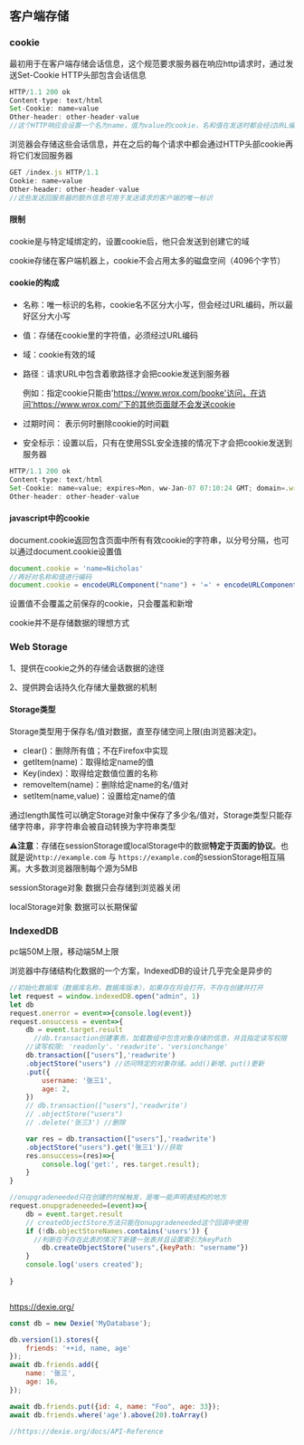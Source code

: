 
## 客户端存储

### cookie

最初用于在客户端存储会话信息，这个规范要求服务器在响应http请求时，通过发送Set-Cookie HTTP头部包含会话信息

```js
HTTP/1.1 200 ok
Content-type: text/html
Set-Cookie: name=value
Other-header: other-header-value
//这个HTTP响应会设置一个名为name，值为value的cookie，名和值在发送时都会经过URL编码。
```

浏览器会存储这些会话信息，并在之后的每个请求中都会通过HTTP头部cookie再将它们发回服务器

```js
GET /index.js HTTP/1.1
Cookie: name=value
Other-header: other-header-value
//这些发送回服务器的额外信息可用于发送请求的客户端的唯一标识
```

#### 限制

cookie是与特定域绑定的，设置cookie后，他只会发送到创建它的域

cookie存储在客户端机器上，cookie不会占用太多的磁盘空间（4096个字节）

#### cookie的构成

- 名称：唯一标识的名称，cookie名不区分大小写，但会经过URL编码，所以最好区分大小写

- 值：存储在cookie里的字符值，必须经过URL编码

- 域：cookie有效的域

- 路径：请求URL中包含着歌路径才会把cookie发送到服务器

  例如：指定cookie只能由'https://www.wrox.com/booke'访问，在访问'https://www.wrox.com/'下的其他页面就不会发送cookie

- 过期时间： 表示何时删除cookie的时间戳

- 安全标示：设置以后，只有在使用SSL安全连接的情况下才会把cookie发送到服务器

```js
HTTP/1.1 200 ok
Content-type: text/html
Set-Cookie: name=value; expires=Mon, ww-Jan-07 07:10:24 GMT; domain=.wrox.com
Other-header: other-header-value
```

#### javascript中的cookie

document.cookie返回包含页面中所有有效cookie的字符串，以分号分隔，也可以通过document.cookie设置值

```js
document.cookie = 'name=Nicholas'
//再好对名称和值进行编码
document.cookie = encodeURLComponent("name") + '=' + encodeURLComponent("Nicholas")
```

设置值不会覆盖之前保存的cookie，只会覆盖和新增

cookie并不是存储数据的理想方式

### Web Storage

1、提供在cookie之外的存储会话数据的途径

2、提供跨会话持久化存储大量数据的机制

#### Storage类型

Storage类型用于保存名/值对数据，直至存储空间上限(由浏览器决定)。

- clear()：删除所有值；不在Firefox中实现
- getItem(name)：取得给定name的值
- Key(index)：取得给定数值位置的名称
- removeItem(name)：删除给定name的名/值对
- setItem(name,value)：设置给定name的值

通过length属性可以确定Storage对象中保存了多少名/值对，Storage类型只能存储字符串，非字符串会被自动转换为字符串类型

⚠️**注意**：存储在sessionStorage或localStorage中的数据**特定于页面的协议**。也就是说`http://example.com` 与 `https://example.com`的sessionStorage相互隔离。大多数浏览器限制每个源为5MB

sessionStorage对象 数据只会存储到浏览器关闭

localStorage对象 数据可以长期保留

### IndexedDB

pc端50M上限，移动端5M上限

浏览器中存储结构化数据的一个方案，IndexedDB的设计几乎完全是异步的

```js
//初始化数据库（数据库名称，数据库版本），如果存在将会打开，不存在创建并打开
let request = window.indexedDB.open("admin", 1)
let db
request.onerror = event=>{console.log(event)}
request.onsuccess = event=>{
    db = event.target.result
	  //db.transaction创建事务，加载数组中包含对象存储的信息，并且指定读写权限
  	//读写权限: 'readonly'、'readwrite'、'versionchange'
    db.transaction(["users"],'readwrite')
    .objectStore("users") //访问特定的对象存储。add()新增、put()更新
    .put({
        username: '张三1',
        age: 2,
    })
    // db.transaction(["users"],'readwrite')
    // .objectStore("users")
    // .delete('张三3') //删除

    var res = db.transaction(["users"],'readwrite')
    .objectStore("users").get('张三1')//获取
    res.onsuccess=(res)=>{
        console.log('get:', res.target.result);
    }
}

//onupgradeneeded只在创建的时候触发，是唯一能声明表结构的地方
request.onupgradeneeded=(event)=>{
    db = event.target.result
    // createObjectStore方法只能在onupgradeneeded这个回调中使用
    if (!db.objectStoreNames.contains('users')) {
      //判断在不存在此表的情况下新建一张表并且设置索引为keyPath
        db.createObjectStore("users",{keyPath: "username"})
    }
    console.log('users created');
    
}



```

https://dexie.org/

```js
const db = new Dexie('MyDatabase');

db.version(1).stores({
    friends: '++id, name, age'
});
await db.friends.add({
    name: '张三',
    age: 16,
});

await db.friends.put({id: 4, name: "Foo", age: 33});
await db.friends.where('age').above(20).toArray()

//https://dexie.org/docs/API-Reference
```


